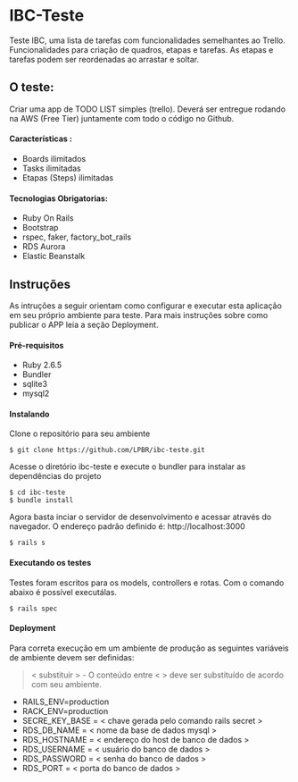 # IBC-Teste
Teste IBC, uma lista de tarefas com funcionalidades semelhantes ao Trello. Funcionalidades para criação de quadros, etapas e tarefas. As etapas e tarefas podem ser reordenadas ao arrastar e soltar.

## O teste:

Criar uma app de TODO LIST simples (trello). Deverá ser entregue rodando na AWS (Free Tier) juntamente com todo o código no Github.

#### Características :
  - Boards ilimitados
  - Tasks ilimitadas
  - Etapas (Steps) ilimitadas
 
#### Tecnologias Obrigatorias:
  - Ruby On Rails
  - Bootstrap
  - rspec, faker, factory_bot_rails
  - RDS Aurora
  - Elastic Beanstalk
  
## Instruções
  As intruções a seguir orientam como configurar e executar esta aplicação em seu próprio ambiente para teste. Para mais instruções sobre como publicar o APP leia a seção Deployment.
 
#### Pré-requisitos

* Ruby 2.6.5
* Bundler
* sqlite3
* mysql2

#### Instalando

Clone o repositório para seu ambiente
```
$ git clone https://github.com/LPBR/ibc-teste.git
```

Acesse o diretório ibc-teste e execute o bundler para instalar as dependências do projeto
```
$ cd ibc-teste
$ bundle install
```

Agora basta inciar o servidor de desenvolvimento e acessar através do navegador.
O endereço padrão definido é: http://localhost:3000
```
$ rails s
```

#### Executando os testes
  Testes foram escritos para os models, controllers e rotas. Com o comando abaixo é possível executálas.
```
$ rails spec
```

#### Deployment
  Para correta execução em um ambiente de produção as seguintes variáveis de ambiente devem ser definidas:
  > < substituir > - O conteúdo entre < > deve ser substituído de acordo com seu ambiente.
  *  RAILS_ENV=production
  *  RACK_ENV=production
  *  SECRE_KEY_BASE = < chave gerada pelo comando rails secret >
  *  RDS_DB_NAME = < nome da base de dados mysql >
  *  RDS_HOSTNAME = < endereço do host de banco de dados >
  *  RDS_USERNAME = < usuário do banco de dados >
  *  RDS_PASSWORD = < senha do banco de dados >
  *  RDS_PORT = < porta do banco de dados >
